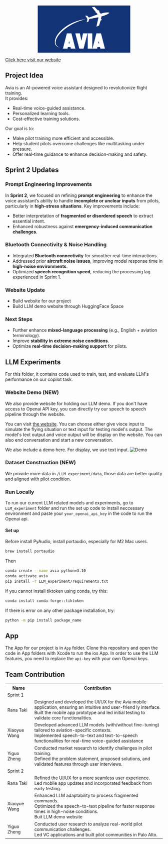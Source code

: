 <p align="center">
  <picture>
    <img alt="Logo" src="assets/title.png" height="150" style="vertical-align: middle;">
  </picture>
</p>

[Click here visit our website](https://zoeyyyzheng.github.io/getavia.github.io/team.html)

## Project Idea
Avia is an AI-powered voice assistant designed to revolutionize flight training.  
It provides:  
- Real-time voice-guided assistance.  
- Personalized learning tools.  
- Cost-effective training solutions.  

Our goal is to:  
- Make pilot training more efficient and accessible.  
- Help student pilots overcome challenges like multitasking under pressure.  
- Offer real-time guidance to enhance decision-making and safety.


## Sprint 2 Updates  

### Prompt Engineering Improvements  
In **Sprint 2**, we focused on refining **prompt engineering** to enhance the voice assistant’s ability to handle **incomplete or unclear inputs** from pilots, particularly in **high-stress situations**. Key improvements include:  
- Better interpretation of **fragmented or disordered speech** to extract essential intent.  
- Enhanced robustness against **emergency-induced communication challenges**.  

### Bluetooth Connectivity & Noise Handling  
- Integrated **Bluetooth connectivity** for smoother real-time interactions.  
- Addressed prior **aircraft noise issues**, improving model response time in **high-noise environments**.  
- Optimized **speech recognition speed**, reducing the processing lag experienced in Sprint 1.  

### Website Update
- Build website for our project
- Build LLM demo website through HuggingFace Space

### Next Steps  
- Further enhance **mixed-language processing** (e.g., English + aviation terminology).  
- Improve **stability in extreme noise conditions**.  
- Optimize **real-time decision-making support** for pilots.  


## LLM Experiments
For this folder, it contains code used to train, test, and evaluate LLM's performance on our copilot task. 
### Website Demo (NEW)
We also provide website for holding our LLM demo. If you don't have access to Openai API key, you can directly try our speech to speech pipeline through the website.

You can visit [the website](https://huggingface.co/spaces/DPWXY15/Avia-demo). 
You can choose either give vioce input to simulate the flying situation or text input for testing model's output. The model's text output and voice output will be display on the website. You can also end conversation and start a new conversation. 

We also include a demo here. For display, we use text input. 
![Demo](./assets/demo.gif)

### Dataset Construction (NEW)
We provide more data in `/LLM_experiment/data`, those data are better quality and aligned with pilot condition.

### Run Locally
To run our current LLM related models and experiments, go to `LLM_experiment` folder and run the set up code to install neccessary environment and paste your `your_openai_api_key` in the code to run the Openai api.
#### Set up
Before install PyAudio, install portaudio, especially for M2 Mac users.
```bash
brew install portaudio
```
Then
```bash
conda create --name avia python=3.10
conda activate avia
pip install -r LLM_experiment/requirements.txt
```

If you cannot install tiktoken using conda, try this:
```bash
conda install conda-forge::tiktoken
```
If there is error on any other package installation, try:
```bash
python -m pip install package_name
```

## App
The App for our project is in `App` folder. Clone this repository and open the code in App folders with Xcode to run the ios App. In order to use the LLM features, you need to replace the `api-key` with your own Openai keys.

## Team Contribution
<table>
    <tr>
        <th>Name</th>
        <th>Contribution</th>
    </tr>
    <tr>
        <td colspan="2;">Sprint 1</td>
    </tr>
    <tr>
        <td>Rana Taki</td>
        <td>Designed and developed the UI/UX for the Avia mobile application, ensuring an intuitive and user-friend
ly interface.<br>
Built the mobile app prototype and led initial testing to validate core functionalities.</td>
    </tr>
    <tr>
        <td>Xiaoyue Wang</td>
        <td>Developed advanced LLM models (with/without fine-tuning) tailored to aviation-specific contexts.<br>
Implemented speech-to-text and text-to-speech functionalities for real-time voice-guided assistance</td>
    </tr>
    <tr>
        <td>Yiguo Zheng</td>
        <td>Conducted market research to identify challenges in pilot training.<br>
Defined the problem statement, proposed solutions, and validated features through user interviews.</td>
    </tr>
    <tr>
        <td colspan="2;">Sprint 2</td>
    </tr>
    <tr>
        <td>Rana Taki</td>
        <td>Refined the UI/UX for a more seamless user experience.<br>
Led mobile app updates and incorporated feedback from early testing.</td>
    </tr>
    <tr>
        <td>Xiaoyue Wang</td>
        <td>Enhanced LLM adaptability to process fragmented commands.<br>
Optimized the speech-to-text pipeline for faster response times in high-noise conditions.<br>
Buit LLM demo website </td>
    </tr>
    <tr>
        <td>Yiguo Zheng</td>
        <td>Conducted user research to analyze real-world pilot communication challenges.<br>
Led VC applications and built pilot communities in Palo Alto.</td>
    </tr>
</table>



